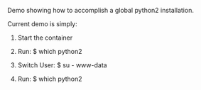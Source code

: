 Demo showing how to accomplish a global python2 installation.

Current demo is simply:

1. Start the container

2. Run: 
   $ which python2

3. Switch User: 
   $ su - www-data

4. Run:                                                                                                                                                                  $ which python2
